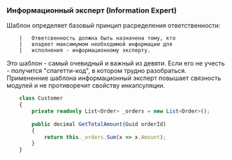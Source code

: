 ### Информационный эксперт (Information Expert)

Шаблон определяет базовый принцип расределения ответственности:
```
    |   Ответсвенность должна быть назначена тому, кто
    |   владеет максимумом необходимой информации для
    |   исполнения - информационному эксперту.
```

Это шаблон - самый очевидный и важный из девяти. Если его не учесть - получится "спагетти-код", в котором трудно разобраться.
Примененние шаблона информационный эксперт повышает связность модулей и не противоречит свойству инкапсуляции.

```ts
    class Customer
    {
        private readonly List<Order> _orders = new List<Order>();
        
        public decimal GetTotalAmount(Guid orderId)
        {
            return this._orders.Sum(x => x.Amount);
        }
    }
```